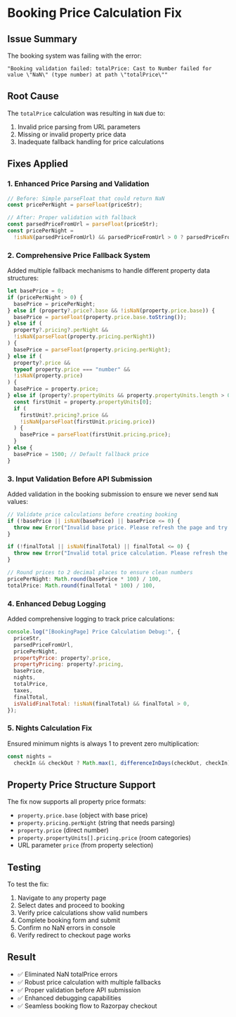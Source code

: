 # Booking Price Calculation Fix

## Issue Summary

The booking system was failing with the error:

```
"Booking validation failed: totalPrice: Cast to Number failed for value \"NaN\" (type number) at path \"totalPrice\""
```

## Root Cause

The `totalPrice` calculation was resulting in `NaN` due to:

1. Invalid price parsing from URL parameters
2. Missing or invalid property price data
3. Inadequate fallback handling for price calculations

## Fixes Applied

### 1. Enhanced Price Parsing and Validation

```javascript
// Before: Simple parseFloat that could return NaN
const pricePerNight = parseFloat(priceStr);

// After: Proper validation with fallback
const parsedPriceFromUrl = parseFloat(priceStr);
const pricePerNight =
  !isNaN(parsedPriceFromUrl) && parsedPriceFromUrl > 0 ? parsedPriceFromUrl : 0;
```

### 2. Comprehensive Price Fallback System

Added multiple fallback mechanisms to handle different property data structures:

```javascript
let basePrice = 0;
if (pricePerNight > 0) {
  basePrice = pricePerNight;
} else if (property?.price?.base && !isNaN(property.price.base)) {
  basePrice = parseFloat(property.price.base.toString());
} else if (
  property?.pricing?.perNight &&
  !isNaN(parseFloat(property.pricing.perNight))
) {
  basePrice = parseFloat(property.pricing.perNight);
} else if (
  property?.price &&
  typeof property.price === "number" &&
  !isNaN(property.price)
) {
  basePrice = property.price;
} else if (property?.propertyUnits && property.propertyUnits.length > 0) {
  const firstUnit = property.propertyUnits[0];
  if (
    firstUnit?.pricing?.price &&
    !isNaN(parseFloat(firstUnit.pricing.price))
  ) {
    basePrice = parseFloat(firstUnit.pricing.price);
  }
} else {
  basePrice = 1500; // Default fallback price
}
```

### 3. Input Validation Before API Submission

Added validation in the booking submission to ensure we never send `NaN` values:

```javascript
// Validate price calculations before creating booking
if (!basePrice || isNaN(basePrice) || basePrice <= 0) {
  throw new Error("Invalid base price. Please refresh the page and try again.");
}

if (!finalTotal || isNaN(finalTotal) || finalTotal <= 0) {
  throw new Error("Invalid total price calculation. Please refresh the page and try again.");
}

// Round prices to 2 decimal places to ensure clean numbers
pricePerNight: Math.round(basePrice * 100) / 100,
totalPrice: Math.round(finalTotal * 100) / 100,
```

### 4. Enhanced Debug Logging

Added comprehensive logging to track price calculations:

```javascript
console.log("[BookingPage] Price Calculation Debug:", {
  priceStr,
  parsedPriceFromUrl,
  pricePerNight,
  propertyPrice: property?.price,
  propertyPricing: property?.pricing,
  basePrice,
  nights,
  totalPrice,
  taxes,
  finalTotal,
  isValidFinalTotal: !isNaN(finalTotal) && finalTotal > 0,
});
```

### 5. Nights Calculation Fix

Ensured minimum nights is always 1 to prevent zero multiplication:

```javascript
const nights =
  checkIn && checkOut ? Math.max(1, differenceInDays(checkOut, checkIn)) : 1;
```

## Property Price Structure Support

The fix now supports all property price formats:

- `property.price.base` (object with base price)
- `property.pricing.perNight` (string that needs parsing)
- `property.price` (direct number)
- `property.propertyUnits[].pricing.price` (room categories)
- URL parameter `price` (from property selection)

## Testing

To test the fix:

1. Navigate to any property page
2. Select dates and proceed to booking
3. Verify price calculations show valid numbers
4. Complete booking form and submit
5. Confirm no NaN errors in console
6. Verify redirect to checkout page works

## Result

- ✅ Eliminated NaN totalPrice errors
- ✅ Robust price calculation with multiple fallbacks
- ✅ Proper validation before API submission
- ✅ Enhanced debugging capabilities
- ✅ Seamless booking flow to Razorpay checkout
